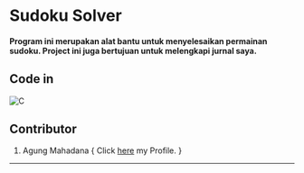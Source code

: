 # Sudoku Solver

#### Program ini merupakan alat bantu untuk menyelesaikan permainan sudoku. Project ini juga bertujuan untuk melengkapi jurnal saya.

## Code in 
![C](https://img.shields.io/badge/-C-05122A?style=for-the-badge&logo=C&logoColor=A8B9CC) 


## Contributor 
1. Agung Mahadana { Click [here](https://github.com/agungmahadana) my Profile. }

<hr>
